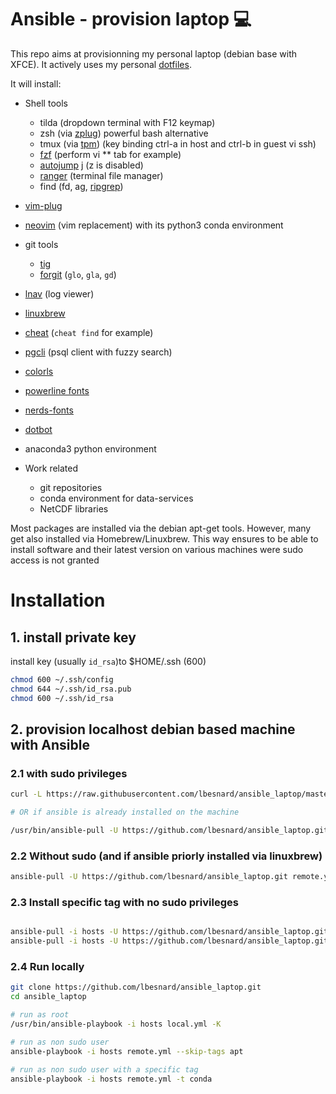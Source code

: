# Ansible - provision laptop :computer:

This repo aims at provisionning my personal laptop (debian base with XFCE). It 
actively uses my personal [dotfiles](https://github.com/lbesnard/dotfiles).

It will install:
* Shell tools
  * tilda (dropdown terminal with F12 keymap)
  * zsh (via [zplug](https://github.com/zplug/zplug)) powerful bash alternative
  * tmux (via [tpm](https://github.com/tmux-plugins/tpm)) (key binding ctrl-a in host and ctrl-b in guest vi ssh)
  * [fzf](https://github.com/junegunn/fzf) (perform vi ** tab for example)
  * [autojump](https://github.com/wting/autojump) j (z is disabled)
  * [ranger](https://ranger.github.io/) (terminal file manager)
  * find (fd, ag, [ripgrep](https://github.com/BurntSushi/ripgrep))
* [vim-plug](https://github.com/junegunn/vim-plug)
* [neovim](https://github.com/neovim/neovim/) (vim replacement) with its python3 conda environment
* git tools
  * [tig](https://github.com/jonas/tig)
  * [forgit](https://github.com/wfxr/forgit) (```glo```, ```gla```, ```gd```)
* [lnav](https://github.com/tstack/lnav) (log viewer)
* [linuxbrew](https://docs.brew.sh/Homebrew-on-Linux)
* [cheat](https://github.com/chrisallenlane/cheat) (```cheat find```  for example)
* [pgcli](https://www.pgcli.com/) (psql client with fuzzy search)
* [colorls](https://github.com/athityakumar/colorls)
* [powerline fonts](https://github.com/powerline/fonts)
* [nerds-fonts](https://github.com/ryanoasis/nerd-fonts/blob/master/readme.md#font-installation)
* [dotbot](https://github.com/anishathalye/dotbot)
* anaconda3 python environment 

* Work related 
  * git repositories
  * conda environment for data-services
  * NetCDF libraries

Most packages are installed via the debian apt-get tools. However, many get also
installed via Homebrew/Linuxbrew. This way ensures to be able to install software 
and their latest version on various machines were sudo access is not granted

# Installation
## 1. install private key
install key (usually ```id_rsa```)to $HOME/.ssh (600)
```bash
chmod 600 ~/.ssh/config
chmod 644 ~/.ssh/id_rsa.pub
chmod 600 ~/.ssh/id_rsa
```

## 2. provision localhost debian based machine with Ansible
### 2.1 with sudo privileges
```bash
curl -L https://raw.githubusercontent.com/lbesnard/ansible_laptop/master/install.sh | bash

# OR if ansible is already installed on the machine

/usr/bin/ansible-pull -U https://github.com/lbesnard/ansible_laptop.git -K -i hosts
```
### 2.2 Without sudo (and if ansible priorly installed via linuxbrew)
```bash
ansible-pull -U https://github.com/lbesnard/ansible_laptop.git remote.yml -i hosts
```

### 2.3 Install specific tag with no sudo privileges
```bash

ansible-pull -i hosts -U https://github.com/lbesnard/ansible_laptop.git -t conda
ansible-pull -i hosts -U https://github.com/lbesnard/ansible_laptop.git -t neovim
```

### 2.4 Run locally
```bash
git clone https://github.com/lbesnard/ansible_laptop.git
cd ansible_laptop

# run as root
/usr/bin/ansible-playbook -i hosts local.yml -K

# run as non sudo user
ansible-playbook -i hosts remote.yml --skip-tags apt

# run as non sudo user with a specific tag
ansible-playbook -i hosts remote.yml -t conda
```
